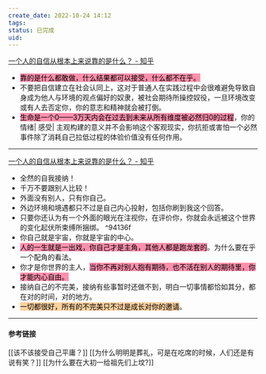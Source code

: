 ```yaml
---
create_date: 2022-10-24 14:12
tags: 
status: 已完成 
uid: 
---
```

[一个人的自信从根本上来说靠的是什么？ - 知乎](https://www.zhihu.com/question/491729132/answer/2659216677)

- <mark style="background: #FF5582A6;">靠的是什么都敢做，什么结果都可以接受，什么都不在乎。</mark>
- 不要把自信建立在社会认同上，这对于普通人在实践过程中会很难避免导致自身成为他人与环境的观点偏好的奴隶，被社会期待所操控奴役，一旦环境改变或有人去否定你，你的意志和精神就会被打倒。
- <mark style="background: #FF5582A6;">生命是一个0——3万天内会在过去到未来从所有维度被必然归0的过程</mark>，你的情绪| 感受| 主观构建的意义并不会影响这个客观现实，你抗拒或害怕一个必然事件除了消耗自己拉低过程的体验价值没有任何作用。
---
[一个人的自信从根本上来说靠的是什么？ - 知乎](https://www.zhihu.com/question/491729132/answer/2445883776)

- 全然的自我接纳！
- 千万不要跟别人比较！
- 外面没有别人，只有你自己。
- 外边环境和境遇都只不过是自己内心投射，包括你刷到我这个回答。
- 只要你还认为有一个外面的眼光在注视你，在评价你，你就会永远被这个世界的变化起伏所束缚所捆绑。 ^94136f
- 你自己就是宇宙，你就是宇宙的中心。
- <mark style="background: #FF5582A6;">人的一生就是一出戏，你自己才是主角，其他人都是跑龙套的</mark>。为什么要在乎一个配角的看法。
- 你才是你世界的主人，<mark style="background: #FF5582A6;">当你不再对别人抱有期待，也不活在别人的期待里，你才能内心自由。</mark>
- 接纳自己的不完美，接纳有些事暂时还做不到，明白一切事情都恰如其分，都在对的时间，对的地方。
- <mark style="background: #FFB86CA6;">一切都很好，所有的不完美只不过是成长对你的邀请</mark>。
---


#### 参考链接
[[该不该接受自己平庸？]]
[[为什么明明是葬礼，可是在吃席的时候，人们还是有说有笑？]]
[[为什么要在大初一给祖先们上坟?]]
